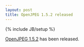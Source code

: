 ```yaml
---
layout: post
title: OpenJPEG 1.5.2 released
---
```

{% include JB/setup %}

[OpenJPEG 1.5.2](https://github.com/uclouvain/openjpeg/releases/tag/version.1.5.2) has been released.